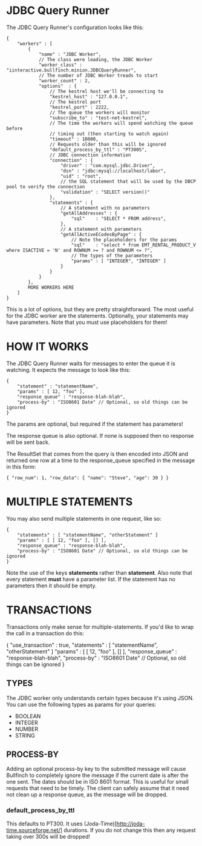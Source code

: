 # JDBC Query Runner #

The JDBC Query Runner's configuration looks like this:

    {
        "workers" : [
            {
                "name" : "JDBC Worker",
                // The class were loading, the JDBC Worker
                "worker_class" : "iinteractive.bullfinch.minion.JDBCQueryRunner",
                // The number of JDBC Worker treads to start
                "worker_count" : 2,
                "options"  : {
                    // The kestrel host we'll be connecting to
                    "kestrel_host" : "127.0.0.1",
                    // The kestrel port
                    "kestrel_port" : 2222,
                    // The queue the workers will monitor
                    "subscribe_to" : "test-net-kestrel",
                    // The time the workers will spend watching the queue before
                    // timing out (then starting to watch again)
                    "timeout" : 10000,
                    // Requests older than this will be ignored
                    "default_process_by_ttl" : "PT300S",
                    // JDBC connection information
                    "connection" : {
                        "driver" : "com.mysql.jdbc.Driver",
                        "dsn" : "jdbc:mysql://localhost/labor",
                        "uid" : "root",
                        // the SQL statement that will be used by the DBCP pool to verify the connection
                        "validation" : "SELECT version()"
                    },
                    "statements" : {
                        // A statement with no parameters
                        "getAllAddresses" : {
                            "sql"    : "SELECT * FROM address",
                        },
                        // A statement with parameters
                        "getAllActiveECodesByPage" : {
                            // Note the placeholders for the params
                            "sql"    : "select * from EMT_RENTAL_PRODUCT_V where ISACTIVE = 'N' and ROWNUM >= ? and ROWNUM <= ?",
                            // The types of the parameters
                            "params" : [ "INTEGER", "INTEGER" ]
                        }
                    }
                }
            },
            MORE WORKERS HERE
        ]
    }

This is a lot of options, but they are pretty straightforward. The most
useful for the JDBC worker are the statements.  Optionally, your statements
may have parameters.  Note that you must use placeholders for them!

# HOW IT WORKS

The JDBC Query Runner waits for messages to enter the queue it is watching.  It
expects the message to look like this:

    {
        "statement" : "statementName",
        "params" : [ 12, "foo" ],
        "response_queue" : "response-blah-blah",
        "process-by" : "ISO8601 Date" // Optional, so old things can be ignored
    }

The params are optional, but required if the statement has parameters!

The response queue is also optional.  If none is supposed then no response
will be sent back.

The ResultSet that comes from the query is then encoded into JSON and returned
one row at a time to the response_queue specified in the message in this form:

    { "row_num": 1, "row_data": { "name": "Steve", "age": 30 } }

# MULTIPLE STATEMENTS

You may also send multiple statements in one request, like so:

    {
        "statements" : [ "statementName", "otherStatement" ]
        "params" : [ [ 12, "foo" ], [] ],
        "response_queue" : "response-blah-blah",
        "process-by" : "ISO8601 Date" // Optional, so old things can be ignored
    }

Note the use of the keys **statements** rather than **statement**.  Also note
that every statement **must** have a parameter list.  If the statement has
no parameters then it should be empty.

# TRANSACTIONS

Transactions only make sense for multiple-statements.  If you'd like to wrap
the call in a transaction do this:

{
    "use_transaction" : true,
    "statements" : [ "statementName", "otherStatement" ]
    "params" : [ [ 12, "foo" ], [] ],
    "response_queue" : "response-blah-blah",
    "process-by" : "ISO8601 Date" // Optional, so old things can be ignored
}

## TYPES

The JDBC worker only understands certain types because it's using JSON.  You can use the
following types as params for your queries:

* BOOLEAN
* INTEGER
* NUMBER
* STRING

## PROCESS-BY

Adding an optional process-by key to the submitted message will cause Bullfinch
to completely ignore the message if the current date is after the one sent. The
dates should be in ISO 8601 format.  This is useful for small requests that
need to be timely.  The client can safely assume that it need not clean up a
response queue, as the message will be dropped.

### default_process_by_ttl

This defaults to PT300.  It uses (Joda-Time)[http://joda-time.sourceforge.net/]
durations. If you do not change this then any request taking over 300s will be
dropped!